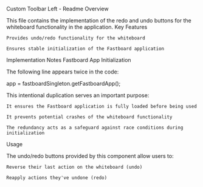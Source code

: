 
Custom Toolbar Left - Readme
Overview

This file contains the implementation of the redo and undo buttons for the whiteboard functionality in the application.
Key Features

    Provides undo/redo functionality for the whiteboard

    Ensures stable initialization of the Fastboard application

Implementation Notes
Fastboard App Initialization

The following line appears twice in the code:

app = fastboardSingleton.getFastboardApp();

This intentional duplication serves an important purpose:

    It ensures the Fastboard application is fully loaded before being used

    It prevents potential crashes of the whiteboard functionality

    The redundancy acts as a safeguard against race conditions during initialization

Usage

The undo/redo buttons provided by this component allow users to:

    Reverse their last action on the whiteboard (undo)

    Reapply actions they've undone (redo)
